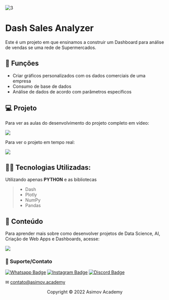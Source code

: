 ![3](https://user-images.githubusercontent.com/63136680/171271398-0e689c2f-0fbb-48c6-9ff8-5a79bdfd42f0.jpg)


# Dash Sales Analyzer
Este é um projeto em que ensinamos a construir um Dashboard para análise de vendas se uma rede de Supermercados.

## 🔧 Funções

- Criar gráficos personalizados com os dados comerciais de uma empresa
- Consumo de base de dados 
- Análise de dados de acordo com parâmetros específicos

## 💻 Projeto
Para ver as aulas do desenvolvimento do projeto completo em vídeo:

<a href = "https://asimov.academy/courses/dashboards-interativos-com-python/licoes/5-primeiro-projeto-dashboard-de-vendas/"><img src="https://img.shields.io/badge/ASIMOV-Aulas%20do%20projeto-lightgrey" target="_blank"></a> 

Para ver o projeto em tempo real:

<a href = "https://sales-analyzer-app-dash.herokuapp.com/"><img src="https://img.shields.io/badge/ASIMOV-Aulas%20do%20projeto-lightgrey" target="_blank"></a> 

## 👨‍💻 Tecnologias Utilizadas:

Utilizando apenas **PYTHON** e as bibliotecas
> - Dash
> - Plotly
> - NumPy
> - Pandas 


## 📜 Conteúdo
Para aprender mais sobre como desenvolver projetos de Data Science, AI, Criação de Web Apps e Dashboards, acesse:

<a href = "https://asimov.academy/"><img src="https://img.shields.io/badge/ASIMOV-Saiba%20Mais-lightgrey" target="_blank"></a> 

### 🤝 Suporte/Contato


[![Whatsapp Badge](https://img.shields.io/badge/WhatsApp-25D366?style=for-the-badge&logo=whatsapp&logoColor=white)](https://wa.me/5551981830833)
[![Instagram Badge](https://img.shields.io/badge/Instagram-E4405F?style=for-the-badge&logo=instagram&logoColor=white)](https://www.instagram.com/asimov.academy/)
[![Discord Badge](https://img.shields.io/badge/Discord-7289DA?style=for-the-badge&logo=discord&logoColor=white)](https://discord.gg/W2Nc7bxvk7)

✉ contato@asimov.academy




<p align="center">Copyright © 2022 Asimov Academy</p>
